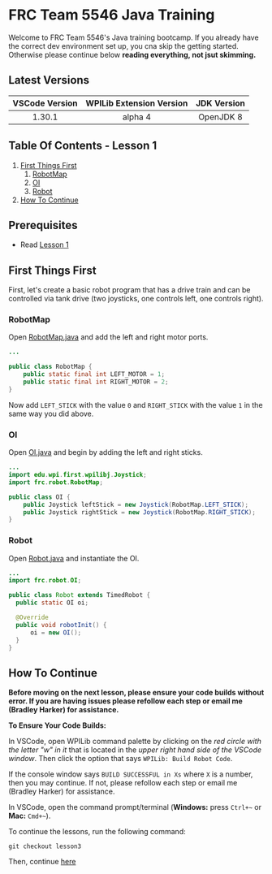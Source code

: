 # FRC Team 5546 Java Training

Welcome to FRC Team 5546's Java training bootcamp. If you already have the correct dev environment set up, you cna skip the getting started. Otherwise please continue below **reading everything, not jsut skimming.**

## Latest Versions

| VSCode Version | WPILib Extension Version | JDK Version |
| :------------: | :----------------------: | :---------: |
|     1.30.1     |         alpha 4          |  OpenJDK 8  |

## Table Of Contents - Lesson 1

1. [First Things First](#first-things-first)
   1. [RobotMap](#robotmap)
   2. [OI](#oi)
   3. [Robot](#robot)
2. [How To Continue](#how-to-continue)

## Prerequisites

- Read [Lesson 1](https://github.com/bradhacker/frc-training/tree/lesson1)

## First Things First

First, let's create a basic robot program that has a drive train and can be controlled via tank drive (two joysticks, one controls left, one controls right).

### RobotMap

Open [RobotMap.java](./src/main/java/frc/robot/RobotMap.java) and add the left and right motor ports.

```java
...

public class RobotMap {
    public static final int LEFT_MOTOR = 1;
    public static final int RIGHT_MOTOR = 2;
}
```

Now add `LEFT_STICK` with the value `0` and `RIGHT_STICK` with the value `1` in the same way you did above.

### OI

Open [OI.java](./src/main/java/frc/robot/OI.java) and begin by adding the left and right sticks.

```java
...
import edu.wpi.first.wpilibj.Joystick;
import frc.robot.RobotMap;

public class OI {
    public Joystick leftStick = new Joystick(RobotMap.LEFT_STICK);
    public Joystick rightStick = new Joystick(RobotMap.RIGHT_STICK);
}
```

### Robot

Open [Robot.java](./src/main/java/frc/robot/Robot.java) and instantiate the OI.

```java
...
import frc.robot.OI;

public class Robot extends TimedRobot {
  public static OI oi;

  @Override
  public void robotInit() {
      oi = new OI();
  }
}
```

## How To Continue

**Before moving on the next lesson, please ensure your code builds without error. If you are having issues please refollow each step or email me (Bradley Harker) for assistance.**

**To Ensure Your Code Builds:**

In VSCode, open WPILib command palette by clicking on the _red circle with the letter "w" in it_ that is located in the _upper right hand side of the VSCode window_. Then click the option that says `WPILib: Build Robot Code`.

If the console window says `BUILD SUCCESSFUL in Xs` where `X` is a number, then you may continue. If not, please refollow each step or email me (Bradley Harker) for assistance.

In VSCode, open the command prompt/terminal (**Windows:** press `Ctrl+~` or **Mac:** `Cmd+~`).

To continue the lessons, run the following command:

```shell
git checkout lesson3
```

Then, continue [here](https://github.com/BradHacker/frc-training/tree/lesson3)

